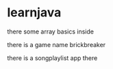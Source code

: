 # learnjava

there some array basics inside

there is a game name brickbreaker 

there is a songplaylist app there
